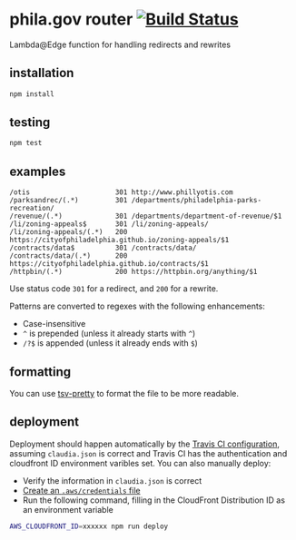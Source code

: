 # phila.gov router [![Build Status](https://travis-ci.org/CityOfPhiladelphia/phila.gov-router.svg?branch=master)](https://travis-ci.org/CityOfPhiladelphia/phila.gov-router)
Lambda@Edge function for handling redirects and rewrites

## installation
```bash
npm install
```

## testing
```bash
npm test
```

## examples

```
/otis                     301 http://www.phillyotis.com
/parksandrec/(.*)         301 /departments/philadelphia-parks-recreation/
/revenue/(.*)             301 /departments/department-of-revenue/$1
/li/zoning-appeals$       301 /li/zoning-appeals/
/li/zoning-appeals/(.*)   200 https://cityofphiladelphia.github.io/zoning-appeals/$1
/contracts/data$          301 /contracts/data/
/contracts/data/(.*)      200 https://cityofphiladelphia.github.io/contracts/$1
/httpbin/(.*)             200 https://httpbin.org/anything/$1
```

Use status code `301` for a redirect, and `200` for a rewrite.

Patterns are converted to regexes with the following enhancements:

- Case-insensitive
- `^` is prepended (unless it already starts with `^`)
- `/?$` is appended (unless it already ends with `$`)

## formatting
You can use [tsv-pretty](https://ebay.github.io/tsv-utils-dlang/#tsv-pretty) to
format the file to be more readable.

## deployment
Deployment should happen automatically by the [Travis CI configuration](.travis.yml), assuming `claudia.json` is correct and Travis CI has the authentication and cloudfront ID environment varibles set. You can also manually deploy:

- Verify the information in `claudia.json` is correct
- [Create an `.aws/credentials` file](https://claudiajs.com/tutorials/installing.html#configuring-access-credentials)
- Run the following command, filling in the CloudFront Distribution ID as an environment variable

```bash
AWS_CLOUDFRONT_ID=xxxxxx npm run deploy
```
